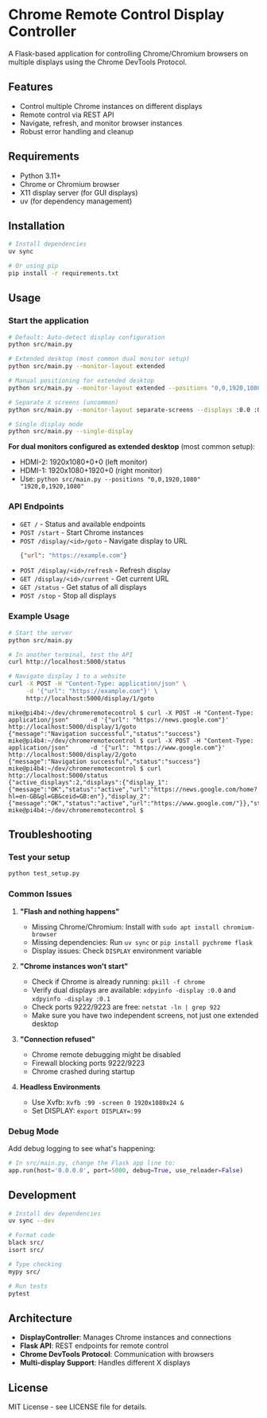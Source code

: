 # Chrome Remote Control Display Controller

A Flask-based application for controlling Chrome/Chromium browsers on multiple displays using the Chrome DevTools Protocol.

## Features

- Control multiple Chrome instances on different displays
- Remote control via REST API
- Navigate, refresh, and monitor browser instances
- Robust error handling and cleanup

## Requirements

- Python 3.11+
- Chrome or Chromium browser
- X11 display server (for GUI displays)
- uv (for dependency management)

## Installation

```bash
# Install dependencies
uv sync

# Or using pip
pip install -r requirements.txt
```

## Usage

### Start the application
```bash
# Default: Auto-detect display configuration
python src/main.py

# Extended desktop (most common dual monitor setup)
python src/main.py --monitor-layout extended

# Manual positioning for extended desktop
python src/main.py --monitor-layout extended --positions "0,0,1920,1080" "1920,0,1920,1080"

# Separate X screens (uncommon)
python src/main.py --monitor-layout separate-screens --displays :0.0 :0.1

# Single display mode
python src/main.py --single-display
```

**For dual monitors configured as extended desktop** (most common setup):
- HDMI-2: 1920x1080+0+0 (left monitor)
- HDMI-1: 1920x1080+1920+0 (right monitor)
- Use: `python src/main.py --positions "0,0,1920,1080" "1920,0,1920,1080"`

### API Endpoints

- `GET /` - Status and available endpoints
- `POST /start` - Start Chrome instances
- `POST /display/<id>/goto` - Navigate display to URL
  ```json
  {"url": "https://example.com"}
  ```
- `POST /display/<id>/refresh` - Refresh display
- `GET /display/<id>/current` - Get current URL
- `GET /status` - Get status of all displays
- `POST /stop` - Stop all displays

### Example Usage

```bash
# Start the server
python src/main.py

# In another terminal, test the API
curl http://localhost:5000/status

# Navigate display 1 to a website
curl -X POST -H "Content-Type: application/json" \
     -d '{"url": "https://example.com"}' \
     http://localhost:5000/display/1/goto
```

```text
mike@pi4b4:~/dev/chromeremotecontrol $ curl -X POST -H "Content-Type: application/json"      -d '{"url": "https://news.google.com"}'      http://localhost:5000/display/1/goto
{"message":"Navigation successful","status":"success"}
mike@pi4b4:~/dev/chromeremotecontrol $ curl -X POST -H "Content-Type: application/json"      -d '{"url": "https://www.google.com"}'      http://localhost:5000/display/2/goto
{"message":"Navigation successful","status":"success"}
mike@pi4b4:~/dev/chromeremotecontrol $ curl http://localhost:5000/status
{"active_displays":2,"displays":{"display_1":{"message":"OK","status":"active","url":"https://news.google.com/home?hl=en-GB&gl=GB&ceid=GB:en"},"display_2":{"message":"OK","status":"active","url":"https://www.google.com/"}},"status":"success"}
mike@pi4b4:~/dev/chromeremotecontrol $ 
```


## Troubleshooting

### Test your setup
```bash
python test_setup.py
```

### Common Issues

1. **"Flash and nothing happens"**
   - Missing Chrome/Chromium: Install with `sudo apt install chromium-browser`
   - Missing dependencies: Run `uv sync` or `pip install pychrome flask`
   - Display issues: Check `DISPLAY` environment variable

2. **"Chrome instances won't start"**
   - Check if Chrome is already running: `pkill -f chrome`
   - Verify dual displays are available: `xdpyinfo -display :0.0` and `xdpyinfo -display :0.1`
   - Check ports 9222/9223 are free: `netstat -ln | grep 922`
   - Make sure you have two independent screens, not just one extended desktop

3. **"Connection refused"**
   - Chrome remote debugging might be disabled
   - Firewall blocking ports 9222/9223
   - Chrome crashed during startup

4. **Headless Environments**
   - Use Xvfb: `Xvfb :99 -screen 0 1920x1080x24 &`
   - Set DISPLAY: `export DISPLAY=:99`

### Debug Mode

Add debug logging to see what's happening:

```python
# In src/main.py, change the Flask app line to:
app.run(host='0.0.0.0', port=5000, debug=True, use_reloader=False)
```

## Development

```bash
# Install dev dependencies
uv sync --dev

# Format code
black src/
isort src/

# Type checking
mypy src/

# Run tests
pytest
```

## Architecture

- **DisplayController**: Manages Chrome instances and connections
- **Flask API**: REST endpoints for remote control
- **Chrome DevTools Protocol**: Communication with browsers
- **Multi-display Support**: Handles different X displays

## License

MIT License - see LICENSE file for details.
